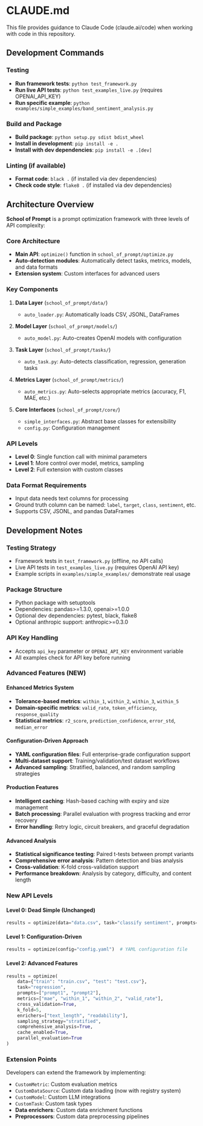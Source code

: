 # CLAUDE.md

This file provides guidance to Claude Code (claude.ai/code) when working with code in this repository.

## Development Commands

### Testing
- **Run framework tests**: `python test_framework.py`
- **Run live API tests**: `python test_examples_live.py` (requires OPENAI_API_KEY)
- **Run specific example**: `python examples/simple_examples/band_sentiment_analysis.py`

### Build and Package
- **Build package**: `python setup.py sdist bdist_wheel`
- **Install in development**: `pip install -e .`
- **Install with dev dependencies**: `pip install -e .[dev]`

### Linting (if available)
- **Format code**: `black .` (if installed via dev dependencies)
- **Check code style**: `flake8 .` (if installed via dev dependencies)

## Architecture Overview

**School of Prompt** is a prompt optimization framework with three levels of API complexity:

### Core Architecture
- **Main API**: `optimize()` function in `school_of_prompt/optimize.py`
- **Auto-detection modules**: Automatically detect tasks, metrics, models, and data formats
- **Extension system**: Custom interfaces for advanced users

### Key Components
1. **Data Layer** (`school_of_prompt/data/`)
   - `auto_loader.py`: Automatically loads CSV, JSONL, DataFrames
   
2. **Model Layer** (`school_of_prompt/models/`)
   - `auto_model.py`: Auto-creates OpenAI models with configuration
   
3. **Task Layer** (`school_of_prompt/tasks/`)
   - `auto_task.py`: Auto-detects classification, regression, generation tasks
   
4. **Metrics Layer** (`school_of_prompt/metrics/`)
   - `auto_metrics.py`: Auto-selects appropriate metrics (accuracy, F1, MAE, etc.)

5. **Core Interfaces** (`school_of_prompt/core/`)
   - `simple_interfaces.py`: Abstract base classes for extensibility
   - `config.py`: Configuration management

### API Levels
- **Level 0**: Single function call with minimal parameters
- **Level 1**: More control over model, metrics, sampling
- **Level 2**: Full extension with custom classes

### Data Format Requirements
- Input data needs text columns for processing
- Ground truth column can be named: `label`, `target`, `class`, `sentiment`, etc.
- Supports CSV, JSONL, and pandas DataFrames

## Development Notes

### Testing Strategy
- Framework tests in `test_framework.py` (offline, no API calls)
- Live API tests in `test_examples_live.py` (requires OpenAI API key)
- Example scripts in `examples/simple_examples/` demonstrate real usage

### Package Structure
- Python package with setuptools
- Dependencies: pandas>=1.3.0, openai>=1.0.0
- Optional dev dependencies: pytest, black, flake8
- Optional anthropic support: anthropic>=0.3.0

### API Key Handling
- Accepts `api_key` parameter or `OPENAI_API_KEY` environment variable
- All examples check for API key before running

### Advanced Features (NEW)

#### Enhanced Metrics System
- **Tolerance-based metrics**: `within_1`, `within_2`, `within_3`, `within_5`
- **Domain-specific metrics**: `valid_rate`, `token_efficiency`, `response_quality`
- **Statistical metrics**: `r2_score`, `prediction_confidence`, `error_std`, `median_error`

#### Configuration-Driven Approach
- **YAML configuration files**: Full enterprise-grade configuration support
- **Multi-dataset support**: Training/validation/test dataset workflows
- **Advanced sampling**: Stratified, balanced, and random sampling strategies

#### Production Features
- **Intelligent caching**: Hash-based caching with expiry and size management
- **Batch processing**: Parallel evaluation with progress tracking and error recovery
- **Error handling**: Retry logic, circuit breakers, and graceful degradation

#### Advanced Analysis
- **Statistical significance testing**: Paired t-tests between prompt variants
- **Comprehensive error analysis**: Pattern detection and bias analysis
- **Cross-validation**: K-fold cross-validation support
- **Performance breakdown**: Analysis by category, difficulty, and content length

### New API Levels

#### Level 0: Dead Simple (Unchanged)
```python
results = optimize(data="data.csv", task="classify sentiment", prompts=["prompt1", "prompt2"])
```

#### Level 1: Configuration-Driven
```python
results = optimize(config="config.yaml")  # YAML configuration file
```

#### Level 2: Advanced Features
```python
results = optimize(
    data={"train": "train.csv", "test": "test.csv"},
    task="regression",
    prompts=["prompt1", "prompt2"],
    metrics=["mae", "within_1", "within_2", "valid_rate"],
    cross_validation=True,
    k_fold=5,
    enrichers=["text_length", "readability"],
    sampling_strategy="stratified",
    comprehensive_analysis=True,
    cache_enabled=True,
    parallel_evaluation=True
)
```

### Extension Points
Developers can extend the framework by implementing:
- `CustomMetric`: Custom evaluation metrics
- `CustomDataSource`: Custom data loading (now with registry system)
- `CustomModel`: Custom LLM integrations
- `CustomTask`: Custom task types
- **Data enrichers**: Custom data enrichment functions
- **Preprocessors**: Custom data preprocessing pipelines